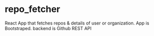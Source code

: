# repo_fetcher

React App that fetches repos & details of user or organization.
App is Bootstraped.
backend is Github REST API
